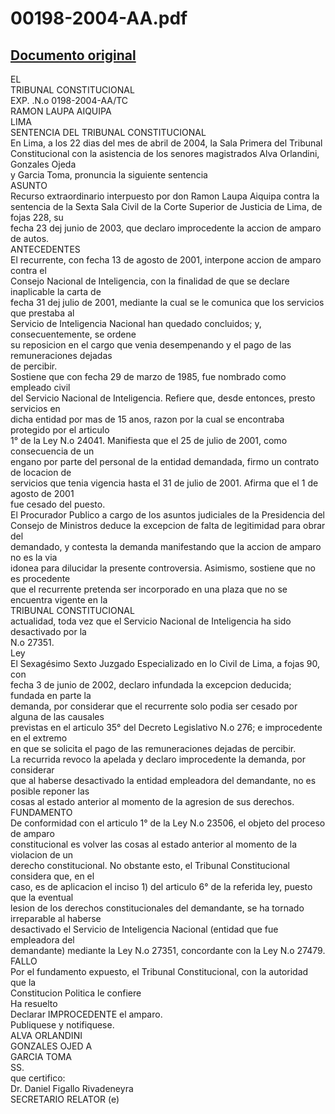 
00198-2004-AA.pdf
=================
  
[Documento original](https://tc.gob.pe/jurisprudencia/2004/00198-2004-AA.pdf)  
---  
EL  
TRIBUNAL CONSTITUCIONAL  
EXP. .N.o 0198-2004-AA/TC  
RAMON LAUPA AIQUIPA  
LIMA  
SENTENCIA DEL TRIBUNAL CONSTITUCIONAL  
En Lima, a los 22 dias del mes de abril de 2004, la Sala Primera del Tribunal  
Constitucional con la asistencia de los senores magistrados Alva Orlandini, Gonzales Ojeda  
y Garcia Toma, pronuncia la siguiente sentencia  
ASUNTO  
Recurso extraordinario interpuesto por don Ramon Laupa Aiquipa contra la  
sentencia de la Sexta Sala Civil de la Corte Superior de Justicia de Lima, de fojas 228, su  
fecha 23 dej junio de 2003, que declaro improcedente la accion de amparo de autos.  
ANTECEDENTES  
El recurrente, con fecha 13 de agosto de 2001, interpone accion de amparo contra el  
Consejo Nacional de Inteligencia, con la finalidad de que se declare inaplicable la carta de  
fecha 31 dej julio de 2001, mediante la cual se le comunica que los servicios que prestaba al  
Servicio de Inteligencia Nacional han quedado concluidos; y, consecuentemente, se ordene  
su reposicion en el cargo que venia desempenando y el pago de las remuneraciones dejadas  
de percibir.  
Sostiene que con fecha 29 de marzo de 1985, fue nombrado como empleado civil  
del Servicio Nacional de Inteligencia. Refiere que, desde entonces, presto servicios en  
dicha entidad por mas de 15 anos, razon por la cual se encontraba protegido por el articulo  
1° de la Ley N.o 24041. Manifiesta que el 25 de julio de 2001, como consecuencia de un  
engano por parte del personal de la entidad demandada, firmo un contrato de locacion de  
servicios que tenia vigencia hasta el 31 de julio de 2001. Afirma que el 1 de agosto de 2001  
fue cesado del puesto.  
El Procurador Publico a cargo de los asuntos judiciales de la Presidencia del  
Consejo de Ministros deduce la excepcion de falta de legitimidad para obrar del  
demandado, y contesta la demanda manifestando que la accion de amparo no es la via  
idonea para dilucidar la presente controversia. Asimismo, sostiene que no es procedente  
que el recurrente pretenda ser incorporado en una plaza que no se encuentra vigente en la  
TRIBUNAL CONSTITUCIONAL  
actualidad, toda vez que el Servicio Nacional de Inteligencia ha sido desactivado por la  
N.o 27351.  
Ley  
El Sexagésimo Sexto Juzgado Especializado en lo Civil de Lima, a fojas 90, con  
fecha 3 de junio de 2002, declaro infundada la excepcion deducida; fundada en parte la  
demanda, por considerar que el recurrente solo podia ser cesado por alguna de las causales  
previstas en el articulo 35° del Decreto Legislativo N.o 276; e improcedente en el extremo  
en que se solicita el pago de las remuneraciones dejadas de percibir.  
La recurrida revoco la apelada y declaro improcedente la demanda, por considerar  
que al haberse desactivado la entidad empleadora del demandante, no es posible reponer las  
cosas al estado anterior al momento de la agresion de sus derechos.  
FUNDAMENTO  
De conformidad con el articulo 1° de la Ley N.o 23506, el objeto del proceso de amparo  
constitucional es volver las cosas al estado anterior al momento de la violacion de un  
derecho constitucional. No obstante esto, el Tribunal Constitucional considera que, en el  
caso, es de aplicacion el inciso 1) del articulo 6° de la referida ley, puesto que la eventual  
lesion de los derechos constitucionales del demandante, se ha tornado irreparable al haberse  
desactivado el Servicio de Inteligencia Nacional (entidad que fue empleadora del  
demandante) mediante la Ley N.o 27351, concordante con la Ley N.o 27479.  
FALLO  
Por el fundamento expuesto, el Tribunal Constitucional, con la autoridad que la  
Constitucion Politica le confiere  
Ha resuelto  
Declarar IMPROCEDENTE el amparo.  
Publiquese y notifiquese.  
ALVA ORLANDINI  
GONZALES OJED A  
GARCIA TOMA  
SS.  
que certifico:  
Dr. Daniel Figallo Rivadeneyra  
SECRETARIO RELATOR (e)